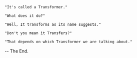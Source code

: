     "It's called a Transformer."

    "What does it do?"

    "Well, It transforms as its name suggests."

    "Don't you mean it Transfers?"

    "That depends on which Transformer we are talking about."

-- The End.